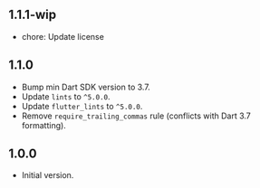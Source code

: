 ## 1.1.1-wip

- chore: Update license

## 1.1.0

- Bump min Dart SDK version to 3.7.
- Update `lints` to `^5.0.0`.
- Update `flutter_lints` to `^5.0.0`.
- Remove `require_trailing_commas` rule (conflicts with Dart 3.7 formatting).

## 1.0.0

- Initial version.
